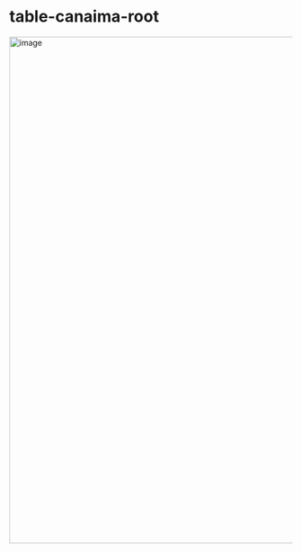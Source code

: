 # table-canaima-root

<img width="1440" height="900" alt="image" src="https://github.com/user-attachments/assets/75ce8745-f3d9-4753-9459-7cbc471fa42b" />
